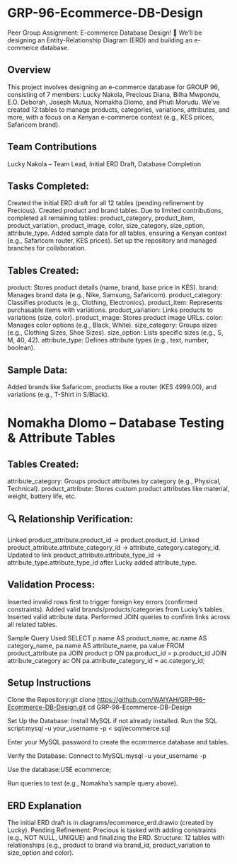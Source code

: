 # GRP-96-Ecommerce-DB-Design
Peer Group Assignment: E-commerce Database Design! 🎯 We’ll be designing an Entity-Relationship Diagram (ERD) and building an e-commerce database.

## Overview
This project involves designing an e-commerce database for GROUP 96, consisting of 7 members: Lucky Nakola, Precious Diana, Bilha Mwpondu, E.O. Deborah, Joseph Mutua, Nomakha Dlomo, and Phuti Morudu. We’ve created 12 tables to manage products, categories, variations, attributes, and more, with a focus on a Kenyan e-commerce context (e.g., KES prices, Safaricom brand). 

## Team Contributions
Lucky Nakola – Team Lead, Initial ERD Draft, Database Completion

## Tasks Completed:
Created the initial ERD draft for all 12 tables (pending refinement by Precious).
Created product and brand tables.
Due to limited contributions, completed all remaining tables: product_category, product_item, product_variation, product_image, color, size_category, size_option, attribute_type.
Added sample data for all tables, ensuring a Kenyan context (e.g., Safaricom router, KES prices).
Set up the repository and managed branches for collaboration.


## Tables Created:
product: Stores product details (name, brand, base price in KES).
brand: Manages brand data (e.g., Nike, Samsung, Safaricom).
product_category: Classifies products (e.g., Clothing, Electronics).
product_item: Represents purchasable items with variations.
product_variation: Links products to variations (size, color).
product_image: Stores product image URLs.
color: Manages color options (e.g., Black, White).
size_category: Groups sizes (e.g., Clothing Sizes, Shoe Sizes).
size_option: Lists specific sizes (e.g., S, M, 40, 42).
attribute_type: Defines attribute types (e.g., text, number, boolean).


## Sample Data:
Added brands like Safaricom, products like a router (KES 4999.00), and variations (e.g., T-Shirt in S/Black).



# Nomakha Dlomo – Database Testing & Attribute Tables

## Tables Created:
attribute_category: Groups product attributes by category (e.g., Physical, Technical).
product_attribute: Stores custom product attributes like material, weight, battery life, etc.


## 🔍 Relationship Verification:
Linked product_attribute.product_id → product.product_id.
Linked product_attribute.attribute_category_id → attribute_category.category_id.
Updated to link product_attribute.attribute_type_id → attribute_type.attribute_type_id after Lucky added attribute_type.


## Validation Process:
Inserted invalid rows first to trigger foreign key errors (confirmed constraints).
Added valid brands/products/categories from Lucky’s tables.
Inserted valid attribute data.
Performed JOIN queries to confirm links across all related tables.


Sample Query Used:SELECT 
    p.name AS product_name,
    ac.name AS category_name,
    pa.name AS attribute_name,
    pa.value
FROM 
    product_attribute pa
JOIN 
    product p ON pa.product_id = p.product_id
JOIN 
    attribute_category ac ON pa.attribute_category_id = ac.category_id;


## Setup Instructions

Clone the Repository:git clone https://github.com/WAIYAH/GRP-96-Ecommerce-DB-Design.git
cd GRP-96-Ecommerce-DB-Design


Set Up the Database:
Install MySQL if not already installed.
Run the SQL script:mysql -u your_username -p < sql/ecommerce.sql


Enter your MySQL password to create the ecommerce database and tables.


Verify the Database:
Connect to MySQL:mysql -u your_username -p


Use the database:USE ecommerce;


Run queries to test (e.g., Nomakha’s sample query above).



## ERD Explanation

The initial ERD draft is in diagrams/ecommerce_erd.drawio (created by Lucky).
Pending Refinement: Precious is tasked with adding constraints (e.g., NOT NULL, UNIQUE) and finalizing the ERD.
Structure:
12 tables with relationships (e.g., product to brand via brand_id, product_variation to size_option and color).
